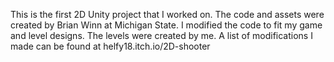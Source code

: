 This is the first 2D Unity project that I worked on. The code and assets were created by Brian Winn at Michigan State. I modified the code to fit my game and level designs. The levels were created by me. A list of modifications I made can be found at helfy18.itch.io/2D-shooter
